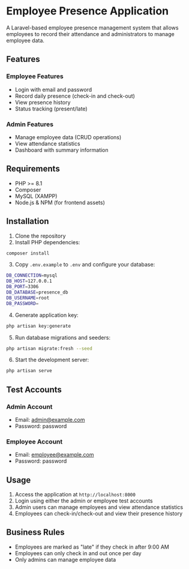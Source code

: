 # Employee Presence Application

A Laravel-based employee presence management system that allows employees to record their attendance and administrators to manage employee data.

## Features

### Employee Features
- Login with email and password
- Record daily presence (check-in and check-out)
- View presence history
- Status tracking (present/late)

### Admin Features
- Manage employee data (CRUD operations)
- View attendance statistics
- Dashboard with summary information

## Requirements

- PHP >= 8.1
- Composer
- MySQL (XAMPP)
- Node.js & NPM (for frontend assets)

## Installation

1. Clone the repository
2. Install PHP dependencies:
```bash
composer install
```

3. Copy `.env.example` to `.env` and configure your database:
```bash
DB_CONNECTION=mysql
DB_HOST=127.0.0.1
DB_PORT=3306
DB_DATABASE=presence_db
DB_USERNAME=root
DB_PASSWORD=
```

4. Generate application key:
```bash
php artisan key:generate
```

5. Run database migrations and seeders:
```bash
php artisan migrate:fresh --seed
```

6. Start the development server:
```bash
php artisan serve
```

## Test Accounts

### Admin Account
- Email: admin@example.com
- Password: password

### Employee Account
- Email: employee@example.com
- Password: password

## Usage

1. Access the application at `http://localhost:8000`
2. Login using either the admin or employee test accounts
3. Admin users can manage employees and view attendance statistics
4. Employees can check-in/check-out and view their presence history

## Business Rules

- Employees are marked as "late" if they check in after 9:00 AM
- Employees can only check in and out once per day
- Only admins can manage employee data
